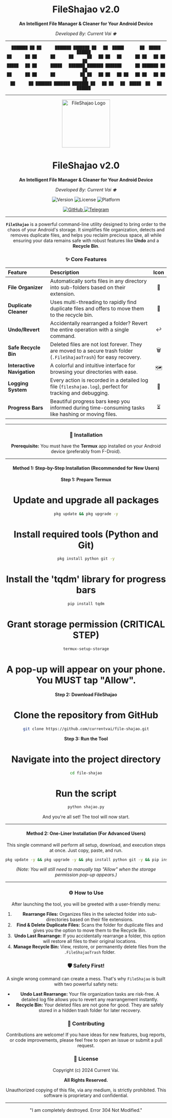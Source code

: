 <div align="center">

# FileShajao v2.0

**An Intelligent File Manager & Cleaner for Your Android Device**

*Developed By: Current Vai ♚*

---
<div align="center">

```
███████ ██ ██      ███████ ███████ ██   ██  █████       ██  █████   ██████  
██      ██ ██      ██      ██      ██   ██ ██   ██      ██ ██   ██ ██    ██ 
█████   ██ ██      █████   ███████ ███████ ███████      ██ ███████ ██    ██ 
██      ██ ██      ██           ██ ██   ██ ██   ██ ██   ██ ██   ██ ██    ██ 
██      ██ ███████ ███████ ███████ ██   ██ ██   ██  █████  ██   ██  ██████  
```

---

<!-- Add a link to your logo here -->
<img src="https://example.com/path-to-your-logo.png" alt="FileShajao Logo" width="150"/>

# FileShajao v2.0

**An Intelligent File Manager & Cleaner for Your Android Device**

*Developed By: Current Vai ♚*

<p>
  <img src="https://img.shields.io/badge/Version-2.0-blue.svg" alt="Version">
  <img src="https://img.shields.io/badge/License-All_Rights_Reserved-red.svg" alt="License">
  <img src="https://img.shields.io/badge/Platform-Termux_on_Android-green.svg" alt="Platform">
</p>
<p>
  <a href="https://github.com/currentvai" target="_blank">
    <img src="https://img.shields.io/badge/GitHub-currentvai-blue?style=for-the-badge&logo=github" alt="GitHub">
  </a>
  <a href="https://t.me/currentvai" target="_blank">
    <img src="https://img.shields.io/badge/Telegram-currentvai-blue?style=for-the-badge&logo=telegram" alt="Telegram">
  </a>
</p>

</div>

---

**`FileShajao`** is a powerful command-line utility designed to bring order to the chaos of your Android's storage. It simplifies file organization, detects and removes duplicate files, and helps you reclaim precious space, all while ensuring your data remains safe with robust features like **Undo** and a **Recycle Bin**.

### ✨ Core Features

| Feature | Description | Icon |
| :--- | :--- | :---: |
| **File Organizer** | Automatically sorts files in any directory into sub-folders based on their extension. | 📂 |
| **Duplicate Cleaner**| Uses multi-threading to rapidly find duplicate files and offers to move them to the recycle bin. | 🧬 |
| **Undo/Revert** | Accidentally rearranged a folder? Revert the entire operation with a single command. | ↩️ |
| **Safe Recycle Bin** | Deleted files are not lost forever. They are moved to a secure trash folder (`.FileShajaoTrash`) for easy recovery. | 🗑️ |
| **Interactive Navigation**| A colorful and intuitive interface for browsing your directories with ease. | 🗺️ |
| **Logging System** | Every action is recorded in a detailed log file (`fileshajao.log`), perfect for tracking and debugging. | 📝 |
| **Progress Bars** | Beautiful progress bars keep you informed during time-consuming tasks like hashing or moving files. | ⏳ |

---

### 📲 Installation

**Prerequisite:** You must have the **Termux** app installed on your Android device (preferably from F-Droid).

---

#### Method 1: Step-by-Step Installation (Recommended for New Users)

**Step 1: Prepare Termux**

# Update and upgrade all packages
```bash
pkg update && pkg upgrade -y
```

# Install required tools (Python and Git)
```bash
pkg install python git -y
```

# Install the 'tqdm' library for progress bars
```bash
pip install tqdm
```

# Grant storage permission (CRITICAL STEP)
```bash
termux-setup-storage
```

# A pop-up will appear on your phone. You MUST tap "Allow".

**Step 2: Download FileShajao**
# Clone the repository from GitHub
```bash
git clone https://github.com/currentvai/file-shajao.git
```

**Step 3: Run the Tool**
# Navigate into the project directory
```bash
cd file-shajao
```

# Run the script
```bash
python shajao.py
```
And you're all set! The tool will now start.

---

#### Method 2: One-Liner Installation (For Advanced Users)

This single command will perform all setup, download, and execution steps at once. Just copy, paste, and run.

```bash
pkg update -y && pkg upgrade -y && pkg install python git -y && pip install tqdm && termux-setup-storage && git clone https://github.com/currentvai/file-shajao.git && cd file-shajao && python shajao.py
```
*(Note: You will still need to manually tap "Allow" when the storage permission pop-up appears.)*

---

### ⚙️ How to Use

After launching the tool, you will be greeted with a user-friendly menu:

1.  **Rearrange Files:** Organizes files in the selected folder into sub-directories based on their file extensions.
2.  **Find & Delete Duplicate Files:** Scans the folder for duplicate files and gives you the option to move them to the Recycle Bin.
3.  **Undo Last Rearrange:** If you accidentally rearrange a folder, this option will restore all files to their original locations.
4.  **Manage Recycle Bin:** View, restore, or permanently delete files from the `.FileShajaoTrash` folder.

### 🛡️ Safety First!

A single wrong command can create a mess. That's why `FileShajao` is built with two powerful safety nets:

*   **Undo Last Rearrange:** Your file organization tasks are risk-free. A detailed log file allows you to revert any rearrangement instantly.
*   **Recycle Bin:** Your deleted files are not gone for good. They are safely stored in a hidden trash folder for later recovery.

### 🤝 Contributing

Contributions are welcome! If you have ideas for new features, bug reports, or code improvements, please feel free to open an issue or submit a pull request.

### 📜 License

Copyright (c) 2024 Current Vai.

**All Rights Reserved.**

Unauthorized copying of this file, via any medium, is strictly prohibited. This software is proprietary and confidential.

---
<div align="center">
"I am completely destroyed. Error 304 Not Modified."
</div>
